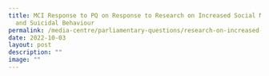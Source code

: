 ```yaml
---
title: MCI Response to PQ on Response to Research on Increased Social Media Use
  and Suicidal Behaviour
permalink: /media-centre/parliamentary-questions/research-on-increased-social-media-use-and-suicidal-behaviour/
date: 2022-10-03
layout: post
description: ""
image: ""
---
```

